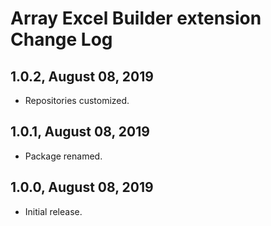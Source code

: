Array Excel Builder extension Change Log
========================================

1.0.2, August 08, 2019
------------------------

- Repositories customized.


1.0.1, August 08, 2019
------------------------

- Package renamed.


1.0.0, August 08, 2019
------------------------

- Initial release.
